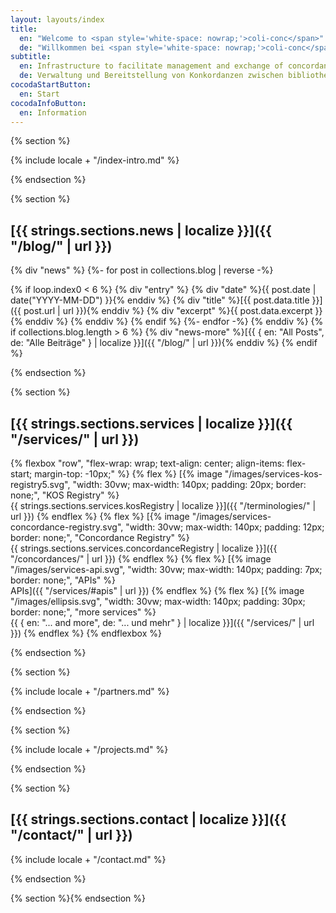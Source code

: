 ```yaml
---
layout: layouts/index
title:
  en: "Welcome to <span style='white-space: nowrap;'>coli-conc</span>"
  de: "Willkommen bei <span style='white-space: nowrap;'>coli-conc</span>"
subtitle:
  en: Infrastructure to facilitate management and exchange of concordances between library knowledge organization systems
  de: Verwaltung und Bereitstellung von Konkordanzen zwischen bibliothekarischen Wissensorganisationsystemen
cocodaStartButton:
  en: Start
cocodaInfoButton:
  en: Information
---
```


{% section %}

{% include locale + "/index-intro.md" %}

{% endsection %}

{% section %}

## [{{ strings.sections.news | localize }}]({{ "/blog/" | url }})
{% div "news" %}
{%- for post in collections.blog | reverse -%}
  <!-- Show 6 latest news. -->
  {% if loop.index0 < 6 %}
    {% div "entry" %}
      {% div "date" %}{{ post.date | date("YYYY-MM-DD") }}{% enddiv %}
      {% div "title" %}[{{ post.data.title }}]({{ post.url | url }}){% enddiv %}
      {% div "excerpt" %}{{ post.data.excerpt }}{% enddiv %}
    {% enddiv %}
  {% endif %}
{%- endfor -%}
{% enddiv %}
{% if collections.blog.length > 6 %}
  {% div "news-more" %}[{{ { en: "All Posts", de: "Alle Beiträge" } | localize }}]({{ "/blog/" | url }}){% enddiv %}
{% endif %}

{% endsection %}

{% section %}

## [{{ strings.sections.services | localize }}]({{ "/services/" | url }})

{% flexbox "row", "flex-wrap: wrap; text-align: center; align-items: flex-start; margin-top: -10px;" %}
  {% flex %}
  [{% image "/images/services-kos-registry5.svg", "width: 30vw; max-width: 140px; padding: 20px; border: none;", "KOS Registry" %}<br>{{ strings.sections.services.kosRegistry | localize }}]({{ "/terminologies/" | url }})
  {% endflex %}
  {% flex %}
  [{% image "/images/services-concordance-registry.svg", "width: 30vw; max-width: 140px; padding: 12px; border: none;", "Concordance Registry" %}<br>{{ strings.sections.services.concordanceRegistry | localize }}]({{ "/concordances/" | url }})
  {% endflex %}
  {% flex %}
  [{% image "/images/services-api.svg", "width: 30vw; max-width: 140px; padding: 7px; border: none;", "APIs" %}<br>APIs]({{ "/services/#apis" | url }})
  {% endflex %}
  {% flex %}
  [{% image "/images/ellipsis.svg", "width: 30vw; max-width: 140px; padding: 30px; border: none;", "more services" %}<br>{{ { en: "... and more", de: "... und mehr" } | localize }}]({{ "/services/" | url }})
  {% endflex %}
{% endflexbox %}

{% endsection %}

{% section %}

{% include locale + "/partners.md" %}

{% endsection %}

{% section %}

{% include locale + "/projects.md" %}

{% endsection %}

{% section %}

## [{{ strings.sections.contact | localize }}]({{ "/contact/" | url }})

{% include locale + "/contact.md" %}

{% endsection %}

{% section %}{% endsection %}
